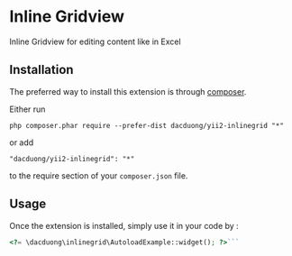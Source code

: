 Inline Gridview
===============
Inline Gridview for editing content like in Excel

Installation
------------

The preferred way to install this extension is through [composer](http://getcomposer.org/download/).

Either run

```
php composer.phar require --prefer-dist dacduong/yii2-inlinegrid "*"
```

or add

```
"dacduong/yii2-inlinegrid": "*"
```

to the require section of your `composer.json` file.


Usage
-----

Once the extension is installed, simply use it in your code by  :

```php
<?= \dacduong\inlinegrid\AutoloadExample::widget(); ?>```